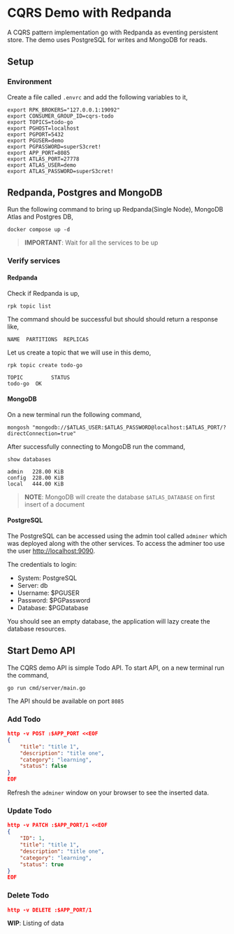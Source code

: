 # CQRS Demo with Redpanda

A CQRS pattern implementation go with Redpanda as eventing persistent store. The demo uses PostgreSQL for writes and MongoDB for reads.

## Setup

### Environment

Create a file called `.envrc` and add the following variables to it,

```shell
export RPK_BROKERS="127.0.0.1:19092"
export CONSUMER_GROUP_ID=cqrs-todo
export TOPICS=todo-go
export PGHOST=localhost
export PGPORT=5432
export PGUSER=demo
export PGPASSWORD=superS3cret!
export APP_PORT=8085
export ATLAS_PORT=27778
export ATLAS_USER=demo
export ATLAS_PASSWORD=superS3cret!
```

## Redpanda, Postgres and MongoDB

Run the following command to bring up Redpanda(Single Node), MongoDB Atlas and Postgres DB,

```shell
docker compose up -d
```

> **IMPORTANT**: Wait for all the services to be up

### Verify services

#### Redpanda

Check if Redpanda is up,

```shell
rpk topic list
```

The command should be successful but should should return a response like,

```text
NAME  PARTITIONS  REPLICAS
```

Let us create a topic that we will use in this demo,

```shell
rpk topic create todo-go
```

```text
TOPIC         STATUS
todo-go  OK
```

#### MongoDB

On a new terminal run the following command,

```shell
mongosh "mongodb://$ATLAS_USER:$ATLAS_PASSWORD@localhost:$ATLAS_PORT/?directConnection=true"
```

After successfully connecting to MongoDB run the command,

```shell
show databases
```

```text
admin   228.00 KiB
config  228.00 KiB
local   444.00 KiB
```

> **NOTE**: MongoDB will create the database `$ATLAS_DATABASE` on first insert of a document

#### PostgreSQL

The PostgreSQL can be accessed using the admin tool called `adminer` which was deployed along with the other services. To access the adminer too use the user <http://localhost:9090>.

The credentials to login:

-   System: PostgreSQL
-   Server: db
-   Username: $PGUSER
-   Password: $PGPassword
-   Database: $PGDatabase

You should see an empty database, the application will lazy create the database resources.

## Start Demo API

The CQRS demo API is simple Todo API. To start API, on a new terminal run the command,

`go run cmd/server/main.go`

The API should be available on port `8085`

### Add Todo

```json
http -v POST :$APP_PORT <<EOF
{
    "title": "title 1",
    "description": "title one",
    "category": "learning",
    "status": false
}
EOF
```

Refresh the `adminer` window on your browser to see the inserted data.

### Update Todo

```json
http -v PATCH :$APP_PORT/1 <<EOF
{
    "ID": 1,
    "title": "title 1",
    "description": "title one",
    "category": "learning",
    "status": true
}
EOF
```

### Delete Todo

```json
http -v DELETE :$APP_PORT/1
```

**WIP**: Listing of data
